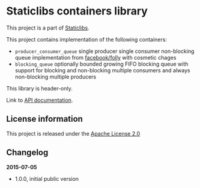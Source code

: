 Staticlibs containers library
=============================

This project is a part of [Staticlibs](http://staticlibs.net/).

This project contains implementation of the following containers:

 - `producer_consumer_queue` single producer single consumer non-blocking queue implementation
from [facebook/folly](https://github.com/facebook/folly/blob/b75ef0a0af48766298ebcc946dd31fe0da5161e3/folly/ProducerConsumerQueue.h) with cosmetic chages
 - `blocking_queue` optionally bounded growing FIFO blocking queue with support for blocking and 
non-blocking multiple consumers and always non-blocking multiple producers

This library is header-only.

Link to [API documentation](http://staticlibs.github.io/staticlib_containers/docs/html/namespacestaticlib_1_1containers.html).

License information
-------------------

This project is released under the [Apache License 2.0](http://www.apache.org/licenses/LICENSE-2.0)

Changelog
---------

**2015-07-05**

 * 1.0.0, initial public version
